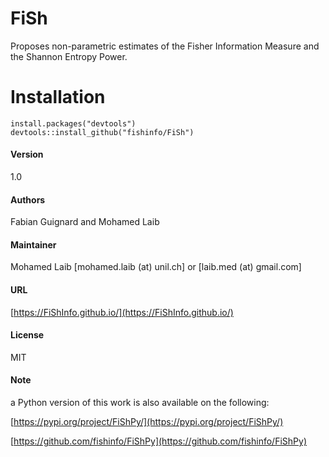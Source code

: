 # FiSh
Proposes non-parametric estimates of the Fisher Information Measure and the Shannon Entropy Power.

# Installation

```{r}
install.packages("devtools")
devtools::install_github("fishinfo/FiSh")
```

#### Version 
1.0

#### Authors 
Fabian Guignard and Mohamed Laib 

#### Maintainer
Mohamed Laib [mohamed.laib (at) unil.ch] or 
[laib.med (at) gmail.com]

#### URL
[https://FiShInfo.github.io/](https://FiShInfo.github.io/)

#### License
MIT

#### Note
a Python version of this work is also available on the following:

[https://pypi.org/project/FiShPy/](https://pypi.org/project/FiShPy/)

[https://github.com/fishinfo/FiShPy](https://github.com/fishinfo/FiShPy)

